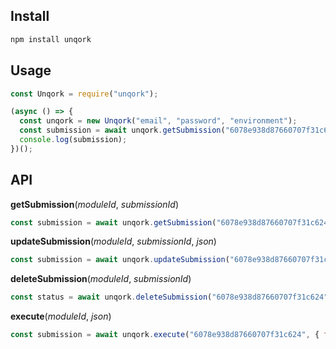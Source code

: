## Install

```javascript
npm install unqork
```

## Usage

```javascript
const Unqork = require("unqork");

(async () => {
  const unqork = new Unqork("email", "password", "environment");
  const submission = await unqork.getSubmission("6078e938d87660707f31c624", "6053e968afcc293120198785");
  console.log(submission);
})();
```

## API

**getSubmission**(_moduleId_, _submissionId_)

```javascript
const submission = await unqork.getSubmission("6078e938d87660707f31c624", "6053e968afcc293120198785");
```

**updateSubmission**(_moduleId_, _submissionId_, _json_)

```javascript
const submission = await unqork.updateSubmission("6078e938d87660707f31c624", "6053e968afcc293120198785", { data: { fullName: "John Doe" });
```

**deleteSubmission**(_moduleId_, _submissionId_)

```javascript
const status = await unqork.deleteSubmission("6078e938d87660707f31c624", "6053e968afcc293120198785");
```

**execute**(_moduleId_, _json_)

```javascript
const submission = await unqork.execute("6078e938d87660707f31c624", { fullName: "John Doe" });
```
